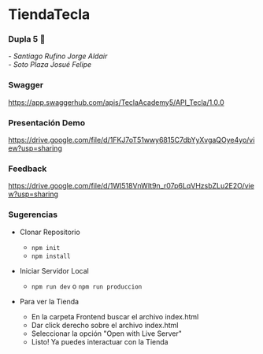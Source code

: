 # TiendaTecla

### Dupla 5 🚀
<em>
- Santiago Rufino Jorge Aldair
<br>
- Soto Plaza Josué Felipe
</em>

### Swagger
https://app.swaggerhub.com/apis/TeclaAcademy5/API_Tecla/1.0.0

### Presentación Demo 
https://drive.google.com/file/d/1FKJ7oT51wwy6815C7dbYyXvgaQOye4yo/view?usp=sharing

### Feedback
https://drive.google.com/file/d/1WI518VnWIt9n_r07p6LqVHzsbZLu2E2O/view?usp=sharing

### Sugerencias
- Clonar Repositorio
    - `npm init`
    - `npm install`

- Iniciar Servidor Local
    - `npm run dev` o `npm run produccion` 

- Para ver la Tienda 
    - En la carpeta Frontend buscar el archivo index.html 
    - Dar click derecho sobre el archivo index.html
    - Seleccionar la opción "Open with Live Server"
    - Listo! Ya puedes interactuar con la Tienda
